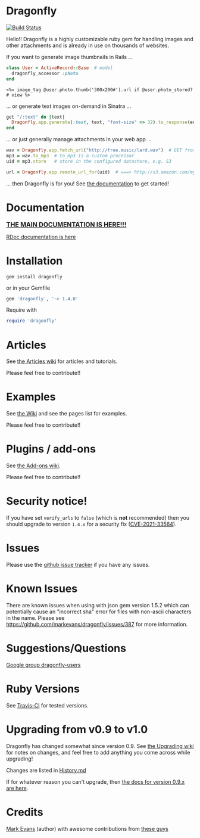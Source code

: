 Dragonfly
===========

[![Build Status](https://travis-ci.org/markevans/dragonfly.svg?branch=master)](https://travis-ci.org/markevans/dragonfly)

Hello!!
Dragonfly is a highly customizable ruby gem for handling images and other attachments and is already in use on thousands of websites.

If you want to generate image thumbnails in Rails ...
```ruby
class User < ActiveRecord::Base  # model
  dragonfly_accessor :photo
end
```
```erb
<%= image_tag @user.photo.thumb('300x200#').url if @user.photo_stored? # view %>
```

... or generate text images on-demand in Sinatra ...
```ruby
get "/:text" do |text|
  Dragonfly.app.generate(:text, text, "font-size" => 32).to_response(env)
end
```

... or just generally manage attachments in your web app ...
```ruby
wav = Dragonfly.app.fetch_url("http://free.music/lard.wav")  # GET from t'interwebs
mp3 = wav.to_mp3  # to_mp3 is a custom processor
uid = mp3.store   # store in the configured datastore, e.g. S3

url = Dragonfly.app.remote_url_for(uid)  # ===> http://s3.amazon.com/my-stuff/lard.mp3
```

... then Dragonfly is for you! See [the documentation](http://markevans.github.io/dragonfly) to get started!

Documentation
=============
<a href="http://markevans.github.io/dragonfly"><big><strong>THE MAIN DOCUMENTATION IS HERE!!!</strong></big></a>

<a href="http://rubydoc.info/github/markevans/dragonfly/frames">RDoc documentation is here</a>

Installation
============

    gem install dragonfly

or in your Gemfile
```ruby
gem 'dragonfly', '~> 1.4.0'
```

Require with
```ruby
require 'dragonfly'
```
Articles
========
See [the Articles wiki](http://github.com/markevans/dragonfly/wiki/Articles) for articles and tutorials.

Please feel free to contribute!!

Examples
========
See [the Wiki](http://github.com/markevans/dragonfly/wiki) and see the pages list for examples.

Please feel free to contribute!!

Plugins / add-ons
=================
See [the Add-ons wiki](http://github.com/markevans/dragonfly/wiki/Dragonfly-add-ons).

Please feel free to contribute!!

Security notice!
=================
If you have set `verify_urls` to `false` (which is **not** recommended) then you should upgrade to version `1.4.x` for a security fix ([CVE-2021-33564](https://cve.mitre.org/cgi-bin/cvename.cgi?name=CVE-2021-33564)).

Issues
======
Please use the <a href="http://github.com/markevans/dragonfly/issues">github issue tracker</a> if you have any issues.

Known Issues
============
There are known issues when using with json gem version 1.5.2 which can potentially cause an "incorrect sha" error for files with non-ascii characters in the name. Please see https://github.com/markevans/dragonfly/issues/387 for more information.

Suggestions/Questions
=====================
<a href="http://groups.google.com/group/dragonfly-users">Google group dragonfly-users</a>

Ruby Versions
=============
See [Travis-CI](https://travis-ci.org/markevans/dragonfly) for tested versions.

Upgrading from v0.9 to v1.0
===========================
Dragonfly has changed somewhat since version 0.9.
See [the Upgrading wiki](http://github.com/markevans/dragonfly/wiki/Upgrading-from-0.9-to-1.0) for notes on changes, and feel free to add anything you come across while upgrading!

Changes are listed in [History.md](https://github.com/markevans/dragonfly/blob/master/History.md)

If for whatever reason you can't upgrade, then
<a href="http://markevans.github.io/dragonfly/v0.9.15">the docs for version 0.9.x are here</a>.

Credits
=======
[Mark Evans](http://github.com/markevans) (author) with awesome contributions from
<a href="https://github.com/markevans/dragonfly/graphs/contributors">these guys</a>
